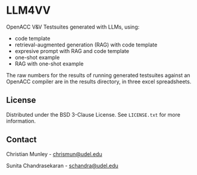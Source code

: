 # LLM4VV

OpenACC V&V Testsuites generated with LLMs, using:
- code template
- retrieval-augmented generation (RAG) with code template
- expresive prompt with RAG and code template
- one-shot example
- RAG with one-shot example

The raw numbers for the results of running generated testsuites against an OpenACC compiler are in the results directory, in three excel spreadsheets.

<!-- LICENSE -->
## License

Distributed under the BSD 3-Clause License. See `LICENSE.txt` for more information.


<!-- CONTACT -->
## Contact

Christian Munley - chrismun@udel.edu 

Sunita Chandrasekaran - schandra@udel.edu
